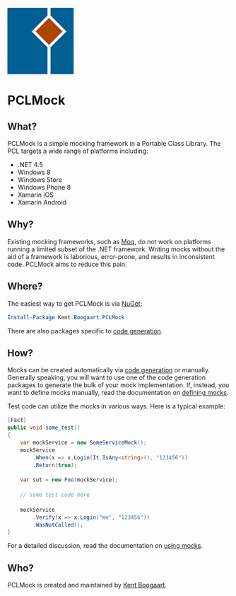 ![Logo](Art/Logo150x150.png "Logo")

# PCLMock

## What?
 
PCLMock is a simple mocking framework in a Portable Class Library. The PCL targets a wide range of platforms including:

* .NET 4.5
* Windows 8
* Windows Store
* Windows Phone 8
* Xamarin iOS
* Xamarin Android

## Why?

Existing mocking frameworks, such as [Moq](https://github.com/Moq/moq4), do not work on platforms running a limited subset of the .NET framework. Writing mocks without the aid of a framework is laborious, error-prone, and results in inconsistent code. PCLMock aims to reduce this pain.

## Where?

The easiest way to get PCLMock is via [NuGet](http://www.nuget.org/packages/Kent.Boogaart.PCLMock/):

```PowerShell
Install-Package Kent.Boogaart.PCLMock
```

There are also packages specific to [code generation](Doc/generating-mocks.md).

## How?

Mocks can be created automatically via [code generation](Doc/generating-mocks.md) or manually. Generally speaking, you will want to use one of the code generation packages to generate the bulk of your mock implementation. If, instead, you want to define mocks manually, read the documentation on [defining mocks](Doc/defining-mocks.md).

Test code can utilize the mocks in various ways. Here is a typical example:

```C#
[Fact]
public void some_test()
{
    var mockService = new SomeServiceMock();
	mockService
	    .When(x => x.Login(It.IsAny<string>(), "123456"))
	    .Return(true);

    var sut = new Foo(mockService);

    // some test code here
    
    mockService
        .Verify(x => x.Login("me", "123456"))
        .WasNotCalled();
}
```

For a detailed discussion, read the documentation on [using mocks](Doc/using-mocks.md).

## Who?

PCLMock is created and maintained by [Kent Boogaart](http://kent-boogaart.com).